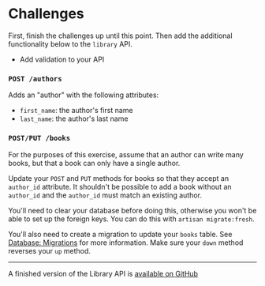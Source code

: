 # Challenges

First, finish the challenges up until this point. Then add the additional functionality below to the `library` API.

- Add validation to your API

### `POST /authors`

Adds an "author" with the following attributes:

- `first_name`: the author's first name
- `last_name`: the author's last name

### `POST/PUT /books`

For the purposes of this exercise, assume that an author can write many books, but that a book can only have a single author.

Update your `POST` and `PUT` methods for books so that they accept an `author_id` attribute. It shouldn't be possible to add a book without an `author_id` and the `author_id` must match an existing author.

You'll need to clear your database before doing this, otherwise you won't be able to set up the foreign keys. You can do this with `artisan migrate:fresh`.

You'll also need to create a migration to update your `books` table. See [Database: Migrations](https://laravel.com/docs/5.6/migrations#columns) for more information. Make sure your `down` method reverses your `up` method.

---

A finished version of the Library API is [available on GitHub](https://github.com/develop-me/library-api)
